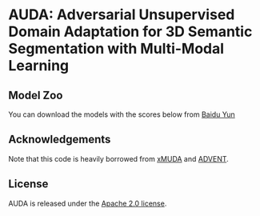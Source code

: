 # AUDA: Adversarial Unsupervised Domain Adaptation for 3D Semantic Segmentation with Multi-Modal Learning


## Model Zoo 
You can download the models with the scores below from [Baidu Yun](https://pan.baidu.com/s/1HxJDeGNToggID3Ccjcv7Xg)

## Acknowledgements
Note that this code is heavily borrowed from [xMUDA](https://github.com/valeoai/xMUDA) and [ADVENT](https://github.com/valeoai/ADVENT).

## License
AUDA is released under the [Apache 2.0 license](./LICENSE).
